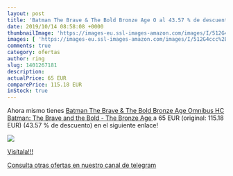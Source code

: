 ```yaml
---
layout: post
title: 'Batman The Brave & The Bold Bronze Age O al 43.57 % de descuento'
date: 2019/10/14 08:58:08 +0000
thumbnailImage: 'https://images-eu.ssl-images-amazon.com/images/I/512G4ccc%2BOL._SL200_.jpg'
images: [ 'https://images-eu.ssl-images-amazon.com/images/I/512G4ccc%2BOL._SL200_.jpg' ]
comments: true
category: ofertas
author: ring
slug: 1401267181
description:
actualPrice: 65 EUR
comparePrice: 115.18 EUR
inStock: true
---
```


Ahora mismo tienes [Batman The Brave & The Bold Bronze Age Omnibus HC  Batman: The Brave and the Bold - The Bronze Age ](https://www.amazon.com/dp/1401267181/?tag=redken08-20) a 65 EUR (original: 115.18 EUR) (43.57 %  de descuento) en el siguiente enlace!

[![](https://images-eu.ssl-images-amazon.com/images/I/512G4ccc%2BOL._SL200_.jpg)](https://www.amazon.com/dp/1401267181/?tag=redken08-20)

[Visítala!!!](https://www.amazon.com/dp/1401267181/?tag=redken08-20)

[Consulta otras ofertas en nuestro canal de telegram](https://t.me/s/ofertas25)
